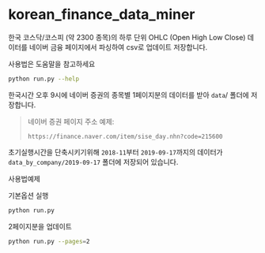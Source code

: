 # korean_finance_data_miner

한국 코스닥/코스피 (약 2300 종목)의 하루 단위 OHLC (Open High Low Close) 
데이터를 네이버 금융 페이지에서 파싱하여 csv로 업데이트 저장합니다.

사용법은 도움말을 참고하세요
```bash
python run.py --help
```

한국시간 오후 9시에 네이버 증권의 종목별 1페이지분의 데이터를 받아 `data`/ 폴더에 저장합니다.

> 네이버 증권 페이지 주소 예제:
>
> `https://finance.naver.com/item/sise_day.nhn?code=215600`

초기실행시간을 단축시키기위해 
`2018-11`부터 `2019-09-17`까지의 데이터가 `data_by_company/2019-09-17` 폴더에 저장되어 있습니다.

사용법예제

기본옵션 실행
```bash
python run.py
```

2페이지분을 업데이트
```bash
python run.py --pages=2
```
